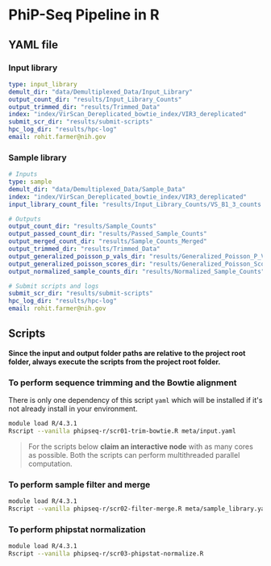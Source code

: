 # PhiP-Seq Pipeline in R

## YAML file

### Input library
```yaml
type: input_library
demult_dir: "data/Demultiplexed_Data/Input_Library"
output_count_dir: "results/Input_Library_Counts"
output_trimmed_dir: "results/Trimmed_Data"
index: "index/VirScan_Dereplicated_bowtie_index/VIR3_dereplicated"
submit_scr_dir: "results/submit-scripts"
hpc_log_dir: "results/hpc-log"
email: rohit.farmer@nih.gov
```

### Sample library
```yaml
# Inputs
type: sample
demult_dir: "data/Demultiplexed_Data/Sample_Data"
index: "index/VirScan_Dereplicated_bowtie_index/VIR3_dereplicated"
input_library_count_file: "results/Input_Library_Counts/VS_B1_3_counts.tsv"

# Outputs
output_count_dir: "results/Sample_Counts"
output_passed_count_dir: "results/Passed_Sample_Counts"
output_merged_count_dir: "results/Sample_Counts_Merged"
output_trimmed_dir: "results/Trimmed_Data"
output_generalized_poisson_p_vals_dir: "results/Generalized_Poisson_P_Vals"
output_generalized_poisson_scores_dir: "results/Generalized_Poisson_Scores"
output_normalized_sample_counts_dir: "results/Normalized_Sample_Counts"

# Submit scripts and logs
submit_scr_dir: "results/submit-scripts"
hpc_log_dir: "results/hpc-log"
email: rohit.farmer@nih.gov 
```

## Scripts
**Since the input and output folder paths are relative to the project root folder, always execute the scripts from the project root folder.**

### To perform sequence trimming and the Bowtie alignment
There is only one dependency of this script `yaml` which will be installed if it's not already install in your environment. 

```bash
module load R/4.3.1
Rscript --vanilla phipseq-r/scr01-trim-bowtie.R meta/input.yaml
```

> For the scripts below **claim an interactive node** with as many cores as possible. Both the scripts can perform multithreaded parallel computation. 

### To perform sample filter and merge
```bash
module load R/4.3.1
Rscript --vanilla phipseq-r/scr02-filter-merge.R meta/sample_library.yaml
```

### To perform phipstat normalization
```bash
module load R/4.3.1
Rscript --vanilla phipseq-r/scr03-phipstat-normalize.R
```

